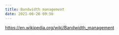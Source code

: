```yaml
---
title: Bandwidth management
date: 2021-06-26 09:50
---
```


https://en.wikipedia.org/wiki/Bandwidth_management
